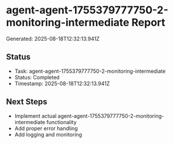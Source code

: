 # agent-agent-1755379777750-2-monitoring-intermediate Report

Generated: 2025-08-18T12:32:13.941Z

## Status
- Task: agent-agent-1755379777750-2-monitoring-intermediate
- Status: Completed
- Timestamp: 2025-08-18T12:32:13.941Z

## Next Steps
- Implement actual agent-agent-1755379777750-2-monitoring-intermediate functionality
- Add proper error handling
- Add logging and monitoring
